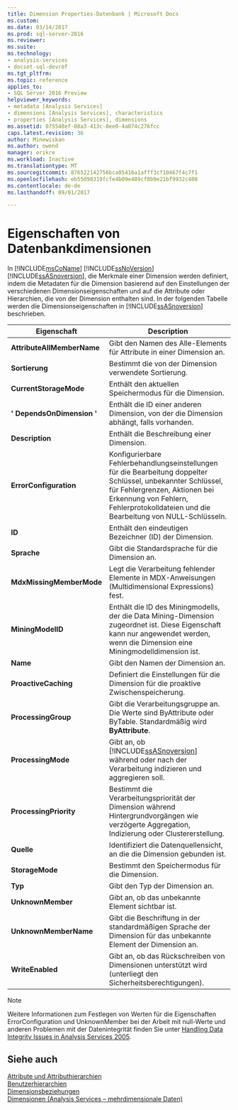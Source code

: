 ```yaml
---
title: Dimension Properties-Datenbank | Microsoft Docs
ms.custom: 
ms.date: 03/14/2017
ms.prod: sql-server-2016
ms.reviewer: 
ms.suite: 
ms.technology:
- analysis-services
- docset-sql-devref
ms.tgt_pltfrm: 
ms.topic: reference
applies_to:
- SQL Server 2016 Preview
helpviewer_keywords:
- metadata [Analysis Services]
- dimensions [Analysis Services], characteristics
- properties [Analysis Services], dimensions
ms.assetid: 075548ef-08a3-413c-8ee0-4a074c276fcc
caps.latest.revision: 36
author: Minewiskan
ms.author: owend
manager: erikre
ms.workload: Inactive
ms.translationtype: MT
ms.sourcegitcommit: 876522142756bca05416a1afff3cf10467f4c7f1
ms.openlocfilehash: eb55d98319fcfe4b09e489cf8b9e21bf9932c408
ms.contentlocale: de-de
ms.lasthandoff: 09/01/2017

---
```

# <a name="database-dimension-properties"></a>Eigenschaften von Datenbankdimensionen
  In [!INCLUDE[msCoName](../../includes/msconame-md.md)] [!INCLUDE[ssNoVersion](../../includes/ssnoversion-md.md)] [!INCLUDE[ssASnoversion](../../includes/ssasnoversion-md.md)], die Merkmale einer Dimension werden definiert, indem die Metadaten für die Dimension basierend auf den Einstellungen der verschiedenen Dimensionseigenschaften und auf die Attribute oder Hierarchien, die von der Dimension enthalten sind. In der folgenden Tabelle werden die Dimensionseigenschaften in [!INCLUDE[ssASnoversion](../../includes/ssasnoversion-md.md)] beschrieben.  
  
|Eigenschaft|Description|  
|--------------|-----------------|  
|**AttributeAllMemberName**|Gibt den Namen des Alle-Elements für Attribute in einer Dimension an.|  
|**Sortierung**|Bestimmt die von der Dimension verwendete Sortierung.|  
|**CurrentStorageMode**|Enthält den aktuellen Speichermodus für die Dimension.|  
|**' DependsOnDimension '**|Enthält die ID einer anderen Dimension, von der die Dimension abhängt, falls vorhanden.|  
|**Description**|Enthält die Beschreibung einer Dimension.|  
|**ErrorConfiguration**|Konfigurierbare Fehlerbehandlungseinstellungen für die Bearbeitung doppelter Schlüssel, unbekannter Schlüssel, für Fehlergrenzen, Aktionen bei Erkennung von Fehlern, Fehlerprotokolldateien und die Bearbeitung von NULL-Schlüsseln.|  
|**ID**|Enthält den eindeutigen Bezeichner (ID) der Dimension.|  
|**Sprache**|Gibt die Standardsprache für die Dimension an.|  
|**MdxMissingMemberMode**|Legt die Verarbeitung fehlender Elemente in MDX-Anweisungen (Multidimensional Expressions) fest.|  
|**MiningModelID**|Enthält die ID des Miningmodells, der die Data Mining-Dimension zugeordnet ist. Diese Eigenschaft kann nur angewendet werden, wenn die Dimension eine Miningmodelldimension ist.|  
|**Name**|Gibt den Namen der Dimension an.|  
|**ProactiveCaching**|Definiert die Einstellungen für die Dimension für die proaktive Zwischenspeicherung.|  
|**ProcessingGroup**|Gibt die Verarbeitungsgruppe an. Die Werte sind ByAttribute oder ByTable. Standardmäßig wird **ByAttribute**.|  
|**ProcessingMode**|Gibt an, ob [!INCLUDE[ssASnoversion](../../includes/ssasnoversion-md.md)] während oder nach der Verarbeitung indizieren und aggregieren soll.|  
|**ProcessingPriority**|Bestimmt die Verarbeitungspriorität der Dimension während Hintergrundvorgängen wie verzögerte Aggregation, Indizierung oder Clustererstellung.|  
|**Quelle**|Identifiziert die Datenquellensicht, an die die Dimension gebunden ist.|  
|**StorageMode**|Bestimmt den Speichermodus für die Dimension.|  
|**Typ**|Gibt den Typ der Dimension an.|  
|**UnknownMember**|Gibt an, ob das unbekannte Element sichtbar ist.|  
|**UnknownMemberName**|Gibt die Beschriftung in der standardmäßigen Sprache der Dimension für das unbekannte Element der Dimension an.|  
|**WriteEnabled**|Gibt an, ob das Rückschreiben von Dimensionen unterstützt wird (unterliegt den Sicherheitsberechtigungen).|  
  
> [!NOTE]  
>  Weitere Informationen zum Festlegen von Werten für die Eigenschaften ErrorConfiguration und UnknownMember bei der Arbeit mit null-Werte und anderen Problemen mit der Datenintegrität finden Sie unter [Handling Data Integrity Issues in Analysis Services 2005](http://go.microsoft.com/fwlink/?LinkId=81891).  
  
## <a name="see-also"></a>Siehe auch  
 [Attribute und Attributhierarchien](../../analysis-services/multidimensional-models-olap-logical-dimension-objects/attributes-and-attribute-hierarchies.md)   
 [Benutzerhierarchien](../../analysis-services/multidimensional-models-olap-logical-dimension-objects/user-hierarchies.md)   
 [Dimensionsbeziehungen](../../analysis-services/multidimensional-models-olap-logical-cube-objects/dimension-relationships.md)   
 [Dimensionen &#40;Analysis Services – mehrdimensionale Daten&#41;](../../analysis-services/multidimensional-models-olap-logical-dimension-objects/dimensions-analysis-services-multidimensional-data.md)  
  
  

